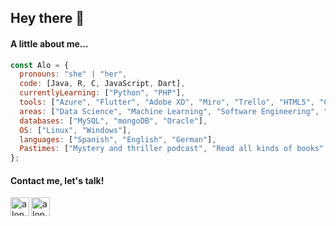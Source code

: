 ## Hey there 👋

#### A little about me...

```javascript
const Alo = {
  pronouns: "she" | "her",
  code: [Java, R, C, JavaScript, Dart], 
  currentlyLearning: ["Python", "PHP"],
  tools: ["Azure", "Flutter", "Adobe XD", "Miro", "Trello", "HTML5", "CSS3"],
  areas: ["Data Science", "Machine Learning", "Software Engineering", "UX/UI", "Cloud Computing"],
  databases: ["MySQL", "mongoDB", "Oracle"],
  OS: ["Linux", "Windows"], 
  languages: ["Spanish", "English", "German"], 
  Pastimes: ["Mystery and thriller podcast", "Read all kinds of books", "Walk my dog", "Solve puzzles", "Singing"]
};
```

#### Contact me, let's talk!
<a href="https://www.linkedin.com/in/alondra-sanchez-molina/">
    <img align="left" alt="alondraSanchezM's LinkedIn" width="30px" src="https://edent.github.io/SuperTinyIcons/images/svg/linkedin.svg" />
</a>

<a href="mailto:sanchez.alondra.molina@gmail.com" target="_blank">
  <img align="left" alt="alondraSanchezM's Email" width="30px" src="https://edent.github.io/SuperTinyIcons/images/svg/email.svg" />
</a>

